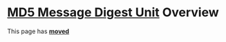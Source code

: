 # [MD5 Message Digest Unit](../MD5.md) Overview

This page has [**moved**](https://lib-docs.delphidabbler.com/MD5/1/Overview)